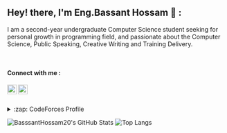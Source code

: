 ## Hey! there,  I'm Eng.Bassant Hossam 👋 :
I am a second-year undergraduate Computer Science student seeking for personal growth in programming field, and passionate about the Computer Science, Public Speaking, Creative Writing and Training Delivery.

<br>

#### Connect with me :
[<img align="left" alt="BassantHossam|Linkedin" width="22px" src="https://user-images.githubusercontent.com/88390970/138225060-32188a89-5df4-4160-8bd4-bb034a9cf4dc.png" />][linkedin]

[<img align="left" alt="BassantHossam|Facebook" width="22px" src="https://user-images.githubusercontent.com/88390970/138225202-a521159c-70e4-4850-bdbb-15498cb51b57.png" />][facebook]



<!-- ![LinkedIn_icon svg](https://user-images.githubusercontent.com/88390970/138225060-32188a89-5df4-4160-8bd4-bb034a9cf4dc.png) -->
<!-- ![facebook icon](https://user-images.githubusercontent.com/88390970/138225202-a521159c-70e4-4850-bdbb-15498cb51b57.png) -->
[facebook]: https://www.facebook.com/profile.php?id=100070085600127
[linkedin]: https://www.linkedin.com/in/bassant-hossam-827500170


<br><br>

<!-- <details>
 <summary>:zap: HackerRank Profile</summary>
  https://www.hackerrank.com/bassant_hossam20
</details> -->
<details>
 <summary>:zap: CodeForces Profile</summary>
  https://codeforces.com/profile/Bassant_Hossam
</details>

![BasssantHossam20's GitHub Stats](https://github-readme-stats.vercel.app/api?username=BassantHossam20&hide=[%22issues%22]&show_icons=true&theme=radical)
![Top Langs](https://github-readme-stats.vercel.app/api/top-langs/?username=BassantHossam20&layout=compact&theme=radical)
